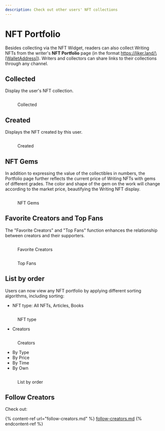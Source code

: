 ```yaml
---
description: Check out other users' NFT collections
---
```


# NFT Portfolio

Besides collecting via the NFT Widget, readers can also collect Writing NFTs from the writer's **NFT Portfolio** page (in the format https://liker.land/\[WalletAddress]). Writers and collectors can share links to their collections through any channel.

## Collected

Display the user's NFT collection.

<figure><img src="../../../.gitbook/assets/NFT Portfolio Collected-en.png" alt=""><figcaption><p>Collected</p></figcaption></figure>

## Created

Displays the NFT created by this user.

<figure><img src="../../../.gitbook/assets/NFT Portfolio Created-en.png" alt=""><figcaption><p>Created</p></figcaption></figure>

## NFT Gems

In addition to expressing the value of the collectibles in numbers, the Portfolio page further reflects the current price of Writing NFTs with gems of different grades. The color and shape of the gem on the work will change according to the market price, beautifying the Writing NFT display.

<figure><img src="../../../.gitbook/assets/NFT Portfolio 2.png" alt=""><figcaption><p>NFT Gems</p></figcaption></figure>

## Favorite Creators and Top Fans

The "Favorite Creators" and "Top Fans" function enhances the relationship between creators and their supporters.

<figure><img src="../../../.gitbook/assets/NFT Portfolio 7-en.png" alt=""><figcaption><p>Favorite Creators</p></figcaption></figure>

<figure><img src="../../../.gitbook/assets/NFT Portfolio 3-en.png" alt=""><figcaption><p>Top Fans</p></figcaption></figure>

## List by order

Users can now view any NFT portfolio by applying different sorting algorithms, including sorting:

* NFT type: All NFTs, Articles, Books

<figure><img src="../../../.gitbook/assets/NFT Portfolio 5-en.png" alt=""><figcaption><p>NFT type</p></figcaption></figure>

* Creators

<figure><img src="../../../.gitbook/assets/NFT Portfolio 6-en.png" alt=""><figcaption><p>Creators</p></figcaption></figure>

* By Type
* By Price
* By Time
* By Own

<figure><img src="../../../.gitbook/assets/NFT Portfolio 4-en.png" alt=""><figcaption><p>List by order</p></figcaption></figure>

## Follow Creators

Check out:

{% content-ref url="follow-creators.md" %}
[follow-creators.md](follow-creators.md)
{% endcontent-ref %}

